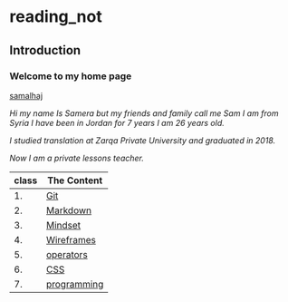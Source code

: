 # reading_not
## Introduction
### Welcome to my home page

[samalhaj](https://github.com/samalhaj1)

*Hi my name Is Samera but my friends and family call me Sam I am from Syria I have been in Jordan for 7 years I am 26 years old.*

*I studied translation at Zarqa Private University and graduated in 2018.*

*Now I am a private lessons teacher.*


class  |The Content 
-----  |-----
1.     |[Git](https://samalhaj1.github.io/reading_note/Git)
2.     |[Markdown](https://samalhaj1.github.io/reading_note/Markdown)
3.     |[Mindset](https://samalhaj1.github.io/reading_note/Mindset)
4.     |[Wireframes](https://samalhaj1.github.io/reading_note/Wireframes)
5.     |[operators](https://samalhaj1.github.io/reading_note/operator)
6.     |[CSS](https://samalhaj1.github.io/reading_note/CSS)
7.     |[programming](https://samalhaj1.github.io/reading_note/programming_with_js)